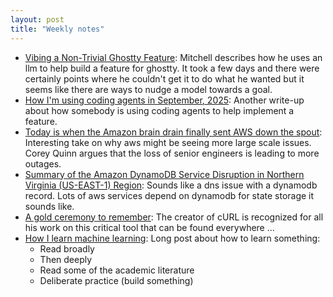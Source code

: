 ```yaml
---
layout: post
title: "Weekly notes"
---
```


* [Vibing a Non-Trivial Ghostty Feature](https://mitchellh.com/writing/non-trivial-vibing): Mitchell describes how he uses an llm to help build a feature for ghostty. It took a few days and there were certainly points where he couldn't get it to do what he wanted but it seems like there are ways to nudge a model towards a goal.
* [How I'm using coding agents in September, 2025](https://blog.fsck.com/2025/10/05/how-im-using-coding-agents-in-september-2025/): Another write-up about how somebody is using coding agents to help implement a feature.
* [Today is when the Amazon brain drain finally sent AWS down the spout](https://www.theregister.com/2025/10/20/aws_outage_amazon_brain_drain_corey_quinn/): Interesting take on why aws might be seeing more large scale issues. Corey Quinn argues that the loss of senior engineers is leading to more outages.
* [Summary of the Amazon DynamoDB Service Disruption in Northern Virginia (US-EAST-1) Region](https://aws.amazon.com/message/101925/): Sounds like a dns issue with a dynamodb record. Lots of aws services depend on dynamodb for state storage it sounds like.
* [A gold ceremony to remember](https://daniel.haxx.se/blog/2025/10/25/a-gold-ceremony-to-remember/): The creator of cURL is recognized for all his work on this critical tool that can be found everywhere ...
* [How I learn machine learning](https://vickiboykis.com/2022/11/10/how-i-learn-machine-learning/): Long post about how to learn something:
  * Read broadly
  * Then deeply
  * Read some of the academic literature
  * Deliberate practice (build something)

